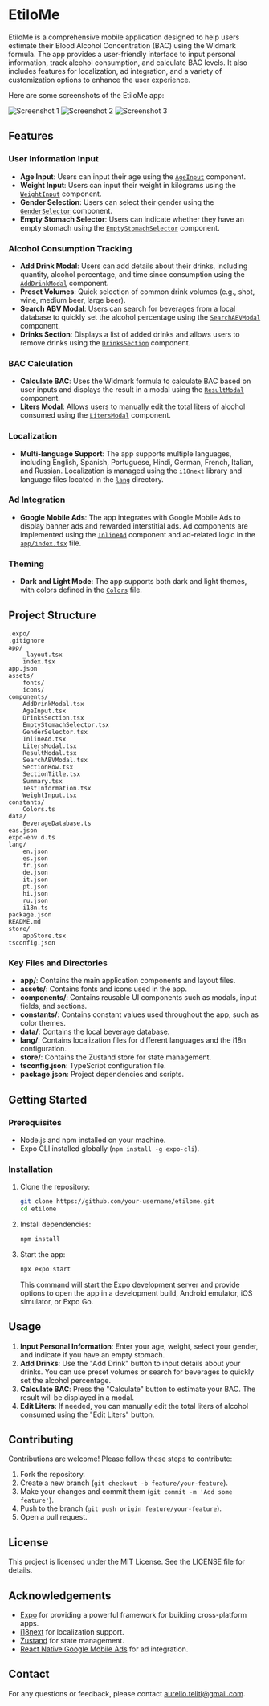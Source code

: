 # EtiloMe

EtiloMe is a comprehensive mobile application designed to help users estimate their Blood Alcohol Concentration (BAC) using the Widmark formula. The app provides a user-friendly interface to input personal information, track alcohol consumption, and calculate BAC levels. It also includes features for localization, ad integration, and a variety of customization options to enhance the user experience.

Here are some screenshots of the EtiloMe app:

![Screenshot 1](screenshots/screenshot1.png)
![Screenshot 2](screenshots/screenshot2.png)
![Screenshot 3](screenshots/screenshot3.png)

## Features

### User Information Input
- **Age Input**: Users can input their age using the [`AgeInput`](components/AgeInput.tsx ) component.
- **Weight Input**: Users can input their weight in kilograms using the [`WeightInput`](components/WeightInput.tsx ) component.
- **Gender Selection**: Users can select their gender using the [`GenderSelector`](components/GenderSelector.tsx ) component.
- **Empty Stomach Selector**: Users can indicate whether they have an empty stomach using the [`EmptyStomachSelector`](components/EmptyStomachSelector.tsx ) component.

### Alcohol Consumption Tracking
- **Add Drink Modal**: Users can add details about their drinks, including quantity, alcohol percentage, and time since consumption using the [`AddDrinkModal`](components/AddDrinkModal.tsx ) component.
- **Preset Volumes**: Quick selection of common drink volumes (e.g., shot, wine, medium beer, large beer).
- **Search ABV Modal**: Users can search for beverages from a local database to quickly set the alcohol percentage using the [`SearchABVModal`](components/SearchABVModal.tsx ) component.
- **Drinks Section**: Displays a list of added drinks and allows users to remove drinks using the [`DrinksSection`](components/DrinksSection.tsx ) component.

### BAC Calculation
- **Calculate BAC**: Uses the Widmark formula to calculate BAC based on user inputs and displays the result in a modal using the [`ResultModal`](components/ResultModal.tsx ) component.
- **Liters Modal**: Allows users to manually edit the total liters of alcohol consumed using the [`LitersModal`](components/LitersModal.tsx ) component.

### Localization
- **Multi-language Support**: The app supports multiple languages, including English, Spanish, Portuguese, Hindi, German, French, Italian, and Russian. Localization is managed using the `i18next` library and language files located in the [`lang`](lang ) directory.

### Ad Integration
- **Google Mobile Ads**: The app integrates with Google Mobile Ads to display banner ads and rewarded interstitial ads. Ad components are implemented using the [`InlineAd`](components/InlineAd.tsx ) component and ad-related logic in the [`app/index.tsx`](app/index.tsx ) file.

### Theming
- **Dark and Light Mode**: The app supports both dark and light themes, with colors defined in the [`Colors`](constants/Colors.ts ) file.

## Project Structure

```
.expo/
.gitignore
app/
    _layout.tsx
    index.tsx
app.json
assets/
    fonts/
    icons/
components/
    AddDrinkModal.tsx
    AgeInput.tsx
    DrinksSection.tsx
    EmptyStomachSelector.tsx
    GenderSelector.tsx
    InlineAd.tsx
    LitersModal.tsx
    ResultModal.tsx
    SearchABVModal.tsx
    SectionRow.tsx
    SectionTitle.tsx
    Summary.tsx
    TestInformation.tsx
    WeightInput.tsx
constants/
    Colors.ts
data/
    BeverageDatabase.ts
eas.json
expo-env.d.ts
lang/
    en.json
    es.json
    fr.json
    de.json
    it.json
    pt.json
    hi.json
    ru.json
    i18n.ts
package.json
README.md
store/
    appStore.tsx
tsconfig.json
```

### Key Files and Directories

- **app/**: Contains the main application components and layout files.
- **assets/**: Contains fonts and icons used in the app.
- **components/**: Contains reusable UI components such as modals, input fields, and sections.
- **constants/**: Contains constant values used throughout the app, such as color themes.
- **data/**: Contains the local beverage database.
- **lang/**: Contains localization files for different languages and the i18n configuration.
- **store/**: Contains the Zustand store for state management.
- **tsconfig.json**: TypeScript configuration file.
- **package.json**: Project dependencies and scripts.

## Getting Started

### Prerequisites

- Node.js and npm installed on your machine.
- Expo CLI installed globally (`npm install -g expo-cli`).

### Installation

1. Clone the repository:

   ```bash
   git clone https://github.com/your-username/etilome.git
   cd etilome
   ```

2. Install dependencies:

   ```bash
   npm install
   ```

3. Start the app:

   ```bash
   npx expo start
   ```

   This command will start the Expo development server and provide options to open the app in a development build, Android emulator, iOS simulator, or Expo Go.

## Usage

1. **Input Personal Information**: Enter your age, weight, select your gender, and indicate if you have an empty stomach.
2. **Add Drinks**: Use the "Add Drink" button to input details about your drinks. You can use preset volumes or search for beverages to quickly set the alcohol percentage.
3. **Calculate BAC**: Press the "Calculate" button to estimate your BAC. The result will be displayed in a modal.
4. **Edit Liters**: If needed, you can manually edit the total liters of alcohol consumed using the "Edit Liters" button.

## Contributing

Contributions are welcome! Please follow these steps to contribute:

1. Fork the repository.
2. Create a new branch (`git checkout -b feature/your-feature`).
3. Make your changes and commit them (`git commit -m 'Add some feature'`).
4. Push to the branch (`git push origin feature/your-feature`).
5. Open a pull request.

## License

This project is licensed under the MIT License. See the LICENSE file for details.

## Acknowledgements

- [Expo](https://expo.dev) for providing a powerful framework for building cross-platform apps.
- [i18next](https://www.i18next.com) for localization support.
- [Zustand](https://zustand.surge.sh) for state management.
- [React Native Google Mobile Ads](https://github.com/invertase/react-native-google-mobile-ads) for ad integration.

## Contact

For any questions or feedback, please contact [aurelio.teliti@gmail.com](aurelio.teliti@gmail.com).
